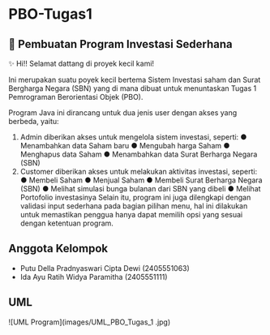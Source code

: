 # PBO-Tugas1
## 📝 Pembuatan Program Investasi Sederhana
✨ Hi!! Selamat dattang di proyek kecil kami!

Ini merupakan suatu poyek kecil bertema Sistem Investasi saham dan Surat Bergharga Negara (SBN) yang di mana dibuat untuk menuntaskan Tugas 1 Pemrograman Berorientasi Objek (PBO).

Program Java ini dirancang untuk dua jenis user dengan akses yang berbeda, yaitu:

  1. Admin diberikan akses untuk mengelola sistem investasi, seperti:
     ● Menambahkan data Saham baru
     ● Mengubah harga Saham
     ● Menghapus data Saham
     ● Menambahkan data Surat Berharga Negara (SBN)
  2. Customer diberikan akses untuk melakukan aktivitas investasi, seperti:
     ● Membeli Saham
     ● Menjual Saham
     ● Membeli Surat Berharga Negara (SBN)
     ● Melihat simulasi bunga bulanan dari SBN yang dibeli
     ● Melihat Portofolio investasinya
Selain itu, program ini juga dilengkapi dengan validasi input sederhana pada bagian pilihan menu, hal ini dilakukan untuk memastikan penggua hanya dapat memilih opsi yang sesuai dengan ketentuan program.

## Anggota Kelompok
- Putu Della Pradnyaswari Cipta Dewi (2405551063)
- Ida Ayu Ratih Widya Paramitha (2405551111)

## UML
![UML Program](images/UML_PBO_Tugas_1 .jpg)


